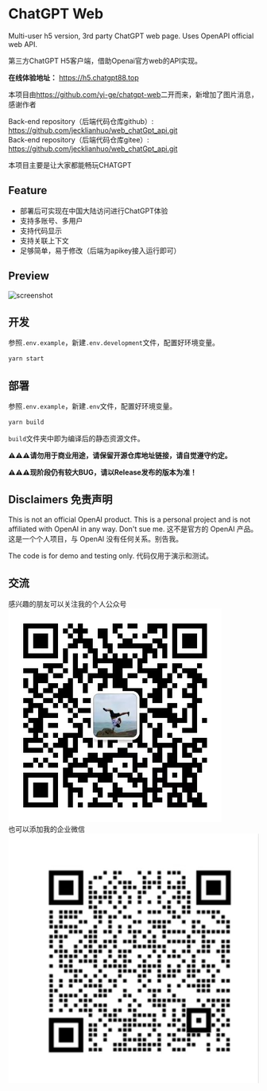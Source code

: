 # ChatGPT Web

Multi-user h5 version, 3rd party ChatGPT web page. Uses OpenAPI official web API.

第三方ChatGPT H5客户端，借助Openai官方web的API实现。

**在线体验地址：** <https://h5.chatgpt88.top>


本项目由<https://github.com/yi-ge/chatgpt-web>二开而来，新增加了图片消息，感谢作者

Back-end repository（后端代码仓库github）: <https://github.com/jecklianhuo/web_chatGpt_api.git><br>
Back-end repository（后端代码仓库gitee）: <https://github.com/jecklianhuo/web_chatGpt_api.git><br>

本项目主要是让大家都能畅玩CHATGPT

## Feature

- 部署后可实现在中国大陆访问进行ChatGPT体验
- 支持多账号、多用户
- 支持代码显示
- 支持关联上下文
- 足够简单，易于修改（后端为apikey接入运行即可）

## Preview

![screenshot](screenshot/sc1.jpg)

## 开发

参照`.env.example`，新建`.env.development`文件，配置好环境变量。

```bash
yarn start
```

## 部署

参照`.env.example`，新建`.env`文件，配置好环境变量。

```bash
yarn build
```

`build`文件夹中即为编译后的静态资源文件。

**⚠⚠⚠请勿用于商业用途，请保留开源仓库地址链接，请自觉遵守约定。**

**⚠⚠⚠现阶段仍有较大BUG，请以Release发布的版本为准！**

## Disclaimers 免责声明

This is not an official OpenAI product. This is a personal project and is not affiliated with OpenAI in any way. Don't sue me.
这不是官方的 OpenAI 产品。这是一个个人项目，与 OpenAI 没有任何关系。别告我。

The code is for demo and testing only.
代码仅用于演示和测试。


## 交流
感兴趣的朋友可以关注我的个人公众号<br>
![个人公众号](./screenshot/gzh.jpg)
<br>
也可以添加我的企业微信<br>
![企业微信](./screenshot/wx.jpg)<br>